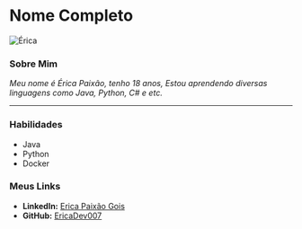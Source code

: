 # Nome Completo

![Érica](https://avatars.githubusercontent.com/u/238739252?v=4)

### Sobre Mim
*Meu nome é Érica Paixão, tenho 18 anos, Estou aprendendo diversas linguagens como Java, Python, C# e etc.*

---

### Habilidades
- Java
- Python
- Docker

### Meus Links
- **LinkedIn:** [Erica Paixão Gois](https://br.linkedin.com/in/erica-paixao-gois)
- **GitHub:** [EricaDev007](https://github.com/EricaDev2007)
